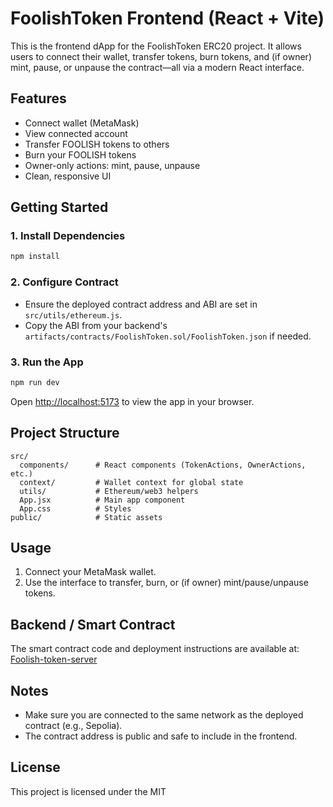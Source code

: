 # FoolishToken Frontend (React + Vite)

This is the frontend dApp for the FoolishToken ERC20 project. It allows users to connect their wallet, transfer tokens, burn tokens, and (if owner) mint, pause, or unpause the contract—all via a modern React interface.

## Features

- Connect wallet (MetaMask)
- View connected account
- Transfer FOOLISH tokens to others
- Burn your FOOLISH tokens
- Owner-only actions: mint, pause, unpause
- Clean, responsive UI

## Getting Started

### 1. Install Dependencies

```bash
npm install
```

### 2. Configure Contract

- Ensure the deployed contract address and ABI are set in `src/utils/ethereum.js`.
- Copy the ABI from your backend's `artifacts/contracts/FoolishToken.sol/FoolishToken.json` if needed.

### 3. Run the App

```bash
npm run dev
```

Open [http://localhost:5173](http://localhost:5173) to view the app in your browser.

## Project Structure

```
src/
  components/      # React components (TokenActions, OwnerActions, etc.)
  context/         # Wallet context for global state
  utils/           # Ethereum/web3 helpers
  App.jsx          # Main app component
  App.css          # Styles
public/            # Static assets
```

## Usage

1. Connect your MetaMask wallet.
2. Use the interface to transfer, burn, or (if owner) mint/pause/unpause tokens.

## Backend / Smart Contract

The smart contract code and deployment instructions are available at: [Foolish-token-server](https://github.com/brainDensed/Foolish-Token)

## Notes

- Make sure you are connected to the same network as the deployed contract (e.g., Sepolia).
- The contract address is public and safe to include in the frontend.

## License

This project is licensed under the MIT